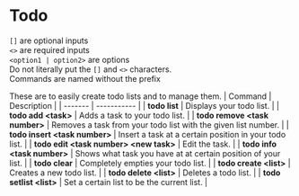 # Todo
`[]` are optional inputs<br>
`<>` are required inputs<br>
`<option1 | option2>` are options<br>
Do not literally put the `[]` and `<>` characters.<br>
Commands are named without the prefix

These are to easily create todo lists and to manage them.
| Command | Description |
| ------- | ----------- |
| **todo list** | Displays your todo list. |
| **todo add \<task>** | Adds a task to your todo list. |
| **todo remove \<task number>** | Removes a task from your todo list with the given list number. |
| **todo insert \<task number> <task>** | Insert a task at a certain position in your todo list. |
| **todo edit \<task number> \<new task>** | Edit the task. |
| **todo info \<task number>** | Shows what task you have at at certain position of your list. |
| **todo clear** | Completely empties your todo list. |
| **todo create \<list>** | Creates a new todo list. |
| **todo delete \<list>** | Deletes a todo list. |
| **todo setlist \<list>** | Set a certain list to be the current list. |
